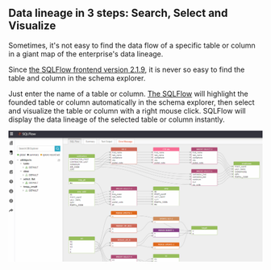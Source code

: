 ## Data lineage in 3 steps: Search, Select and Visualize

Sometimes, it's not easy to find the data flow of a specific table or column
in a giant map of the enterprise's data lineage.

Since [the SQLFlow frontend version 2.1.9](https://sqlflow.gudusoft.com), it is never so easy to find 
the table and column in the schema explorer.

Just enter the name of a table or column. [The SQLFlow](https://sqlflow.gudusoft.com) will highlight the founded 
table or column automatically in the schema explorer, then select and visualize 
the table or column with a right mouse click.
SQLFlow will display the data lineage of the selected table or column instantly.

![sqlflow search table column](doc/sqlflow-search-table-column.gif)